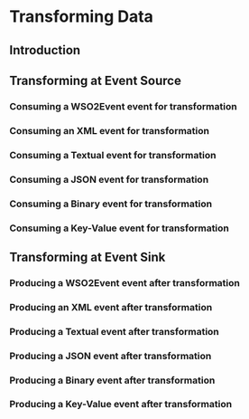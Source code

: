 # Transforming Data

## Introduction

## Transforming at Event Source

### Consuming  a WSO2Event event for transformation
### Consuming  an XML event for transformation
### Consuming  a Textual event for transformation
### Consuming  a JSON event for transformation
### Consuming  a Binary event for transformation
### Consuming  a Key-Value event for transformation

## Transforming at Event Sink

### Producing a WSO2Event event after transformation
### Producing an XML event after transformation
### Producing a Textual event after transformation
### Producing a JSON event after transformation
### Producing a Binary event after transformation
### Producing a Key-Value event after transformation
